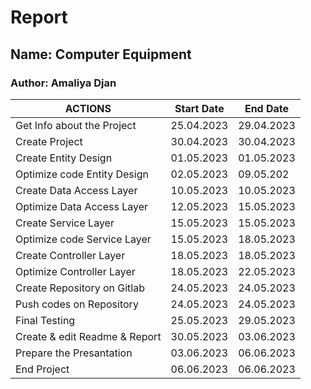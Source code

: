 # Report

##  Name: Computer Equipment 

### Author: Amaliya Djan

| ACTIONS                      | Start Date | End Date    |
|------------------------------|------------|-------------|
| Get Info about the Project   | 25.04.2023 | 29.04.2023  |
| Create Project               | 30.04.2023 | 30.04.2023  |
| Create Entity Design         | 01.05.2023 | 01.05.2023  |
| Optimize code Entity Design  | 02.05.2023 | 09.05.202   |
| Create Data Access Layer     | 10.05.2023 | 10.05.2023  |
| Optimize Data Access Layer   | 12.05.2023 | 15.05.2023  |
| Create Service Layer         | 15.05.2023 | 15.05.2023  |
| Optimize code Service Layer  | 15.05.2023 | 18.05.2023  |
| Create Controller Layer      | 18.05.2023 | 18.05.2023  |
| Optimize Controller Layer    | 18.05.2023 | 22.05.2023  |
| Create Repository on Gitlab  | 24.05.2023 | 24.05.2023  |
| Push codes on Repository     | 24.05.2023 | 24.05.2023  |
| Final Testing                | 25.05.2023 | 29.05.2023  |        
| Create & edit Readme & Report| 30.05.2023 | 03.06.2023  |  
| Prepare the Presantation     | 03.06.2023 | 06.06.2023  |  
| End Project                  | 06.06.2023 | 06.06.2023  |                  
                     


